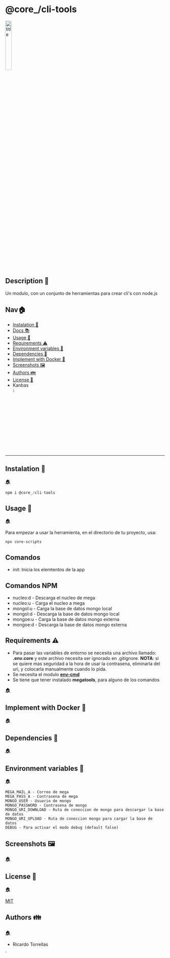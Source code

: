 # @core\_/cli-tools

<img src="./public/icon.png" alt="title" width="20%">

<h2 id="description">Description 📃</h2>

Un modulo, con un conjunto de herramientas para crear cli's con node.js

<h2 id="nav">Nav🏠 </h2>

- [Instalation 🔑](#instalation)
- [Docs 📚](https://rick-torrellas.github.io/core-scripts/)
- [Usage 🔰](#usage)
- [Requirements ⚠️](#requirements)
- [Environment variables 🔐](#environment-variables)
- [Dependencies 📁](#dependencies)
- [Implement with Docker 🐋](#docker)
- [Screenshots 🖼️](#screenshots)
- [Authors 👪](#authors)
- [License 📄](#license)
- Kanbas</br>
  <a href="./kanbas.md" title="kanbas"><img width="5%" src="https://res.cloudinary.com/rick-rick-torrellas/image/upload/v1629301660/icons/kanban_oifhu7.png"/></a>

---

<h2 id="instalation">Instalation 🔑</h2>

[🏠](#nav "Back home")

```javascript
npm i @core_/cli-tools
```

<h2 id="usage">Usage 🔰</h2>

[🏠](#nav "Back home")

Para empezar a usar la herramienta, en el directorio de tu proyecto, usa:

```npm
npx core-scripts
```

## Comandos

- init: Inicia los elemtentos de la app

## Comandos NPM

- nucleo:d - Descarga el nucleo de mega
- nucleo:u - Carga el nucleo a mega
- mongol:u - Carga la base de datos mongo local
- mongol:d - Descarga la base de datos mongo local
- mongoe:u - Carga la base de datos mongo externa
- mongoe:d - Descarga la base de datos mongo externa

<h2 id="requirements">Requirements ⚠️</h2>

- Para pasar las variables de entorno se necesita una archivo llamado: **.env.core** y este archivo necesita ser ignorado en .gitignore. **NOTA**: si se quiere mas seguridad a la hora de usar la contrasena, eliminarla del uri, y colocarla manualmente cuando lo pida.
- Se necesita el modulo [**env-cmd**](https://www.npmjs.com/package/env-cmd)
- Se tiene que tener instalado **megatools**, para alguno de los comandos

[🏠](#nav "Back home")

<h2 id="docker">Implement with Docker 🐋</h2>

[🏠](#nav "Back home")

<h2 id="dependencies">Dependencies 📁</h2>

[🏠](#nav "Back home")

<h2 id="#environment-variables">Environment variables 🔐</h2>

[🏠](#nav "Back home")

```dotenv
MEGA_MAIL_A - Correo de mega
MEGA_PASS_A - Contrasena de mega
MONGO_USER - Usuario de mongo
MONGO_PASSWORD - Contrasena de mongo
MONGO_URI_DOWNLOAD - Ruta de coneccion de mongo para descargar la base de datos
MONGO_URI_UPLOAD - Ruta de coneccion mongo para cargar la base de datos
DEBUG - Para activar el modo debug (default false)
```

<h2 id="screenshots">Screenshots 🖼️</h2>

[🏠](#nav "Back home")

<h2 id="license">License 📄</h2>

[🏠](#nav "Back home")

[MIT](./LICENSE)

<h2 id="authors">Authors 👪</h2>

[🏠](#nav "Back home")

- Ricardo Torrellas

<img src="https://res.cloudinary.com/rick-rick-torrellas/image/upload/v1632064143/icons/pill_sakm1z.svg" alt="template" width="3%">
